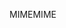 <span data-ttu-id="5d6ea-101">MIME</span><span class="sxs-lookup"><span data-stu-id="5d6ea-101">MIME</span></span>